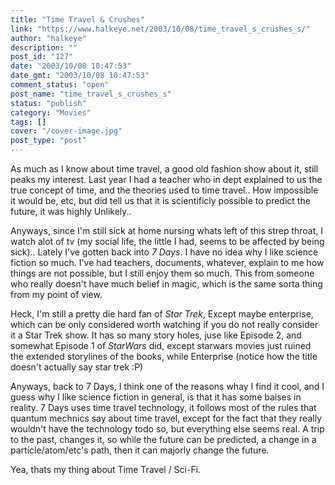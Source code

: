 ```yaml
---
title: "Time Travel & Crushes"
link: "https://www.halkeye.net/2003/10/08/time_travel_s_crushes_s/"
author: "halkeye"
description: ""
post_id: "127"
date: "2003/10/08 10:47:53"
date_gmt: "2003/10/08 10:47:53"
comment_status: "open"
post_name: "time_travel_s_crushes_s"
status: "publish"
category: "Movies"
tags: []
cover: "/cover-image.jpg"
post_type: "post"
---
```


As much as I know about time travel, a good old fashion show about it, still peaks my interest. Last year I had a teacher who in dept explained to us the true concept of time, and the theories used to time travel.. How impossible it would be, etc, but did tell us that it is scientificly possible to predict the future, it was highly Unlikely..

Anyways, since I'm still sick at home nursing whats left of this strep throat, I watch alot of tv (my social life, the little I had, seems to be affected by being sick).. Lately I've gotten back into _7 Days_. I have no idea why I like science fiction so much. I've had teachers, documents, whatever, explain to me how things are not possible, but I still enjoy them so much. This from someone who really doesn't have much belief in magic, which is the same sorta thing from my point of view.

Heck, I'm still a pretty die hard fan of _Star Trek_, Except maybe enterprise, which can be only considered worth watching if you do not really consider it a Star Trek show. It has so many story holes, juse like Episode 2, and somewhat Episode 1 of _StarWars_ did, except starwars movies just ruined the extended storylines of the books, while Enterprise (notice how the title doesn't actually say star trek :P)

Anyways, back to 7 Days, I think one of the reasons whay I find it cool, and I guess why I like science fiction in general, is that it has some baises in reality. 7 Days uses time travel technology, it follows most of the rules that quantum mechnics say about time travel, except for the fact that they really wouldn't have the technology todo so, but everything else seems real. A trip to the past, changes it, so while the future can be predicted, a change in a particle/atom/etc's path, then it can majorly change the future.

Yea, thats my thing about Time Travel / Sci-Fi.